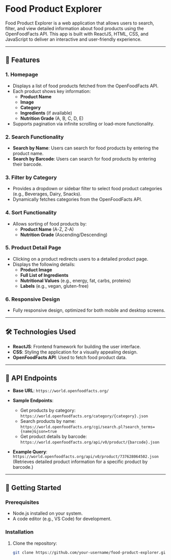 # Food Product Explorer

Food Product Explorer is a web application that allows users to search, filter, and view detailed information about food products using the OpenFoodFacts API. This app is built with ReactJS, HTML, CSS, and JavaScript to deliver an interactive and user-friendly experience.

---

## 🌟 Features

### 1. Homepage
- Displays a list of food products fetched from the OpenFoodFacts API.
- Each product shows key information:
  - **Product Name**
  - **Image**
  - **Category**
  - **Ingredients** (if available)
  - **Nutrition Grade** (A, B, C, D, E)
- Supports pagination via infinite scrolling or load-more functionality.

### 2. Search Functionality
- **Search by Name**: Users can search for food products by entering the product name.
- **Search by Barcode**: Users can search for food products by entering their barcode.

### 3. Filter by Category
- Provides a dropdown or sidebar filter to select food product categories (e.g., Beverages, Dairy, Snacks).
- Dynamically fetches categories from the OpenFoodFacts API.

### 4. Sort Functionality
- Allows sorting of food products by:
  - **Product Name** (A-Z, Z-A)
  - **Nutrition Grade** (Ascending/Descending)

### 5. Product Detail Page
- Clicking on a product redirects users to a detailed product page.
- Displays the following details:
  - **Product Image**
  - **Full List of Ingredients**
  - **Nutritional Values** (e.g., energy, fat, carbs, proteins)
  - **Labels** (e.g., vegan, gluten-free)

### 6. Responsive Design
- Fully responsive design, optimized for both mobile and desktop screens.

---

## 🛠️ Technologies Used

- **ReactJS**: Frontend framework for building the user interface.
- **CSS**: Styling the application for a visually appealing design.
- **OpenFoodFacts API**: Used to fetch food product data.

---

## 🔗 API Endpoints

- **Base URL**: `https://world.openfoodfacts.org/`

- **Sample Endpoints**:
  - Get products by category:  
    `https://world.openfoodfacts.org/category/{category}.json`
  - Search products by name:  
    `https://world.openfoodfacts.org/cgi/search.pl?search_terms={name}&json=true`
  - Get product details by barcode:  
    `https://world.openfoodfacts.org/api/v0/product/{barcode}.json`

- **Example Query**:  
  `https://world.openfoodfacts.org/api/v0/product/737628064502.json`  
  (Retrieves detailed product information for a specific product by barcode.)

---

## 🚀 Getting Started

### Prerequisites
- Node.js installed on your system.
- A code editor (e.g., VS Code) for development.

### Installation
1. Clone the repository:
   ```bash
   git clone https://github.com/your-username/food-product-explorer.git
   
